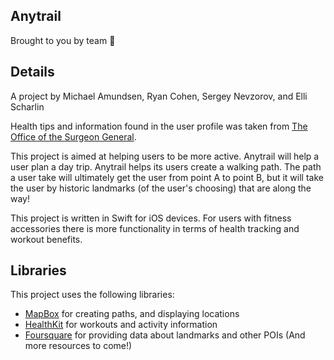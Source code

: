 ## Anytrail
Brought to you by team 🐋

## Details
A project by Michael Amundsen, Ryan Cohen, Sergey Nevzorov, and Elli Scharlin

Health tips and information found in the user profile was taken from [The Office of the Surgeon General](http://www.surgeongeneral.gov/).

This project is aimed at helping users to be more active. Anytrail will help a user plan a day trip. Anytrail helps its users create a walking path. The path a user take will ultimately get the user from point A to point B, but it will take the user by historic landmarks (of the user's choosing) that are along the way!

This project is written in Swift for iOS devices. For users with fitness accessories there is more functionality in terms of health tracking and workout benefits.

## Libraries

This project uses the following libraries:

* [MapBox](https://www.mapbox.com/) for creating paths, and displaying locations
* [HealthKit](https://developer.apple.com/healthkit/) for workouts and activity information
* [Foursquare](https://developer.foursquare.com/) for providing data about landmarks and other POIs
(And more resources to come!)
